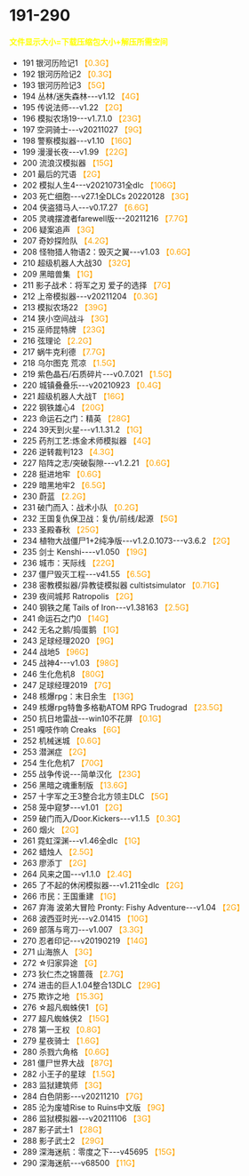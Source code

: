 # 191-290
#### <font color=yellow>文件显示大小=下载压缩包大小+解压所需空间</font>
* 191	银河历险记1  <font color=orange>【0.3G】</font>  
* 192	银河历险记2  <font color=orange>【0.3G】</font>  
* 193	银河历险记3  <font color=orange>【5G】</font>  
* 194	丛林/迷失森林---v1.12  <font color=orange>【4G】</font>  
* 195	传说法师---v1.22  <font color=orange>【2G】</font>  
* 196	模拟农场19---v1.7.1.0 <font color=orange>【23G】</font><br> 
* 197	空洞骑士---v20211027 <font color=orange>【9G】</font><br> 
* 198	警察模拟器---v1.10 <font color=orange>【16G】</font><br> 
* 199	漫漫长夜---v1.99 <font color=orange>【22G】</font><br> 
* 200	流浪汉模拟器 <font color=orange>【15G】</font><br> 
* 201	最后的咒语 <font color=orange>【2G】</font><br> 
* 202	模拟人生4---v20210731全dlc <font color=orange>【106G】</font><br> 
* 203	死亡细胞---v27.1全DLCs 20220128 <font color=orange>【3G】</font><br> 
* 204	侠盗猎马人---v0.17.27 <font color=orange>【6.6G】</font><br> 
* 205	灵魂摆渡者farewell版---20211216 <font color=orange>【7.7G】</font><br> 
* 206	疑案追声 <font color=orange>【3G】</font><br> 
* 207	奇妙探险队 <font color=orange>【4.2G】</font><br> 
* 208	怪物猎人物语2：毁灭之翼---v1.03 <font color=orange>【0.6G】</font><br> 
* 210	超级机器人大战30 <font color=orange>【32G】</font><br> 
* 209	黑暗兽集 <font color=orange>【1G】</font><br> 
* 211	影子战术：将军之刃 爱子的选择 <font color=orange>【7G】</font><br> 
* 212	上帝模拟器---v20211204 <font color=orange>【0.3G】</font><br> 
* 213	模拟农场22 <font color=orange>【39G】</font><br> 
* 214	狭小空间战斗 <font color=orange>【3G】</font><br> 
* 215	巫师昆特牌 <font color=orange>【23G】</font><br> 
* 216	弦理论 <font color=orange>【2.2G】</font><br> 
* 217	蜗牛克利德 <font color=orange>【7.7G】</font><br> 
* 218	乌尔图克 荒凉 <font color=orange>【1.5G】</font><br> 
* 219	紫色晶石/石质碎片---v0.7.021 <font color=orange>【1.5G】</font><br> 
* 220	城镇叠叠乐---v20210923 <font color=orange>【0.4G】</font><br> 
* 221	超级机器人大战T <font color=orange>【16G】</font><br> 
* 222	钢铁雄心4 <font color=orange>【20G】</font><br> 
* 223	命运石之门：精英 <font color=orange>【28G】</font><br> 
* 224	39天到火星---v1.1.31.2 <font color=orange>【1G】</font><br> 
* 225	药剂工艺:炼金术师模拟器 <font color=orange>【4G】</font><br> 
* 226	逆转裁判123 <font color=orange>【4.3G】</font><br> 
* 227	陷阵之志/突破裂隙---v1.2.21 <font color=orange>【0.6G】</font><br> 
* 228	挺进地牢 <font color=orange>【0.6G】</font><br> 
* 229	暗黑地牢2 <font color=orange>【6.5G】</font><br> 
* 230	蔚蓝 <font color=orange>【2.2G】</font><br> 
* 231	破门而入：战术小队 <font color=orange>【0.2G】</font><br> 
* 232	王国复仇保卫战：复仇/前线/起源 <font color=orange>【5G】</font><br> 
* 233	圣殿春秋 <font color=orange>【25G】</font><br> 
* 234	植物大战僵尸1+2纯净版---v1.2.0.1073---v3.6.2 <font color=orange>【2G】</font><br> 
* 235	剑士 Kenshi----v1.050 <font color=orange>【19G】</font><br> 
* 236	城市：天际线 <font color=orange>【22G】</font><br> 
* 237	僵尸毁灭工程---v41.55 <font color=orange>【6.5G】</font><br> 
* 238	密教模拟器/异教徒模拟器 cultistsimulator <font color=orange>【0.71G】</font><br> 
* 239	夜间城邦 Ratropolis <font color=orange>【2G】</font><br> 
* 240	钢铁之尾 Tails of Iron---v1.38163 <font color=orange>【2.5G】</font><br> 
* 241	命运石之门0 <font color=orange>【14G】</font><br> 
* 242	无名之鹅/捣蛋鹅 <font color=orange>【1G】</font><br> 
* 243	足球经理2020 <font color=orange>【9G】</font><br> 
* 244	战地5 <font color=orange>【96G】</font><br> 
* 245	战神4---v1.03 <font color=orange>【98G】</font><br>
* 246	生化危机8 <font color=orange>【80G】</font><br> 
* 247	足球经理2019 <font color=orange>【7G】</font><br> 
* 248	核爆rpg：末日余生 <font color=orange>【13G】</font><br> 
* 249	核爆rpg特鲁多格勒ATOM RPG Trudograd <font color=orange>【23.5G】</font><br>  
* 250	抗日地雷战---win10不花屏 <font color=orange>【0.1G】</font><br> 
* 251	嘎吱作响 Creaks <font color=orange>【6G】</font><br> 
* 252	机械迷城 <font color=orange>【0.6G】</font><br> 
* 253	潜渊症 <font color=orange>【2G】</font><br> 
* 254	生化危机7 <font color=orange>【70G】</font><br> 
* 255	战争传说---简单汉化 <font color=orange>【23G】</font><br> 
* 256	黑暗之魂重制版 <font color=orange>【13.6G】</font><br> 
* 257	十字军之王3整合北方领主DLC <font color=orange>【5G】</font><br> 
* 258	笼中窥梦---v1.01 <font color=orange>【2G】</font><br> 
* 259	破门而入/Door.Kickers---v1.1.5 <font color=orange>【0.3G】</font><br> 
* 260	烟火 <font color=orange>【2G】</font><br> 
* 261	霓虹深渊---v1.46全dlc <font color=orange>【1G】</font><br> 
* 262	蜡烛人 <font color=orange>【2.5G】</font><br> 
* 263	廖添丁 <font color=orange>【2G】</font><br> 
* 264	风来之国---v1.1.0 <font color=orange>【2.4G】</font><br> 
* 265	了不起的休闲模拟器---v1.211全dlc <font color=orange>【2G】</font><br> 
* 266	市民：王国重建 <font color=orange>【1G】</font><br> 
* 267	弃海 波弟大冒险 Pronty: Fishy Adventure---v1.04 <font color=orange>【2G】</font><br> 
* 268	波西亚时光---v2.01415 <font color=orange>【10G】</font><br> 
* 269	部落与弯刀---v1.007 <font color=orange>【3.3G】</font><br> 
* 270	忍者印记---v20190219 <font color=orange>【14G】</font><br> 
* 271	山海旅人 <font color=orange>【3G】</font><br> 
* 272	☆归家异途 <font color=orange>【G】</font><br> 
* 273	狄仁杰之锦蔷薇 <font color=orange>【2.7G】</font><br> 
* 274	进击的巨人1.04整合13DLC <font color=orange>【29G】</font><br> 
* 275	欺诈之地 <font color=orange>【15.3G】</font><br> 
* 276	☆超凡蜘蛛侠1 <font color=orange>【G】</font><br> 
* 277	超凡蜘蛛侠2 <font color=orange>【15G】</font><br> 
* 278	第一王权 <font color=orange>【0.8G】</font><br> 
* 279	星夜骑士 <font color=orange>【1.6G】</font><br> 
* 280	杀戮六角格 <font color=orange>【0.6G】</font><br> 
* 281	僵尸世界大战 <font color=orange>【87G】</font><br> 
* 282	小王子的星球 <font color=orange>【1.5G】</font><br> 
* 283	监狱建筑师 <font color=orange>【3G】</font><br> 
* 284	白色阴影---v20211210 <font color=orange>【7G】</font><br> 
* 285	沦为废墟Rise to Ruins中文版 <font color=orange>【9G】</font><br> 
* 286	监狱模拟器---v20211106 <font color=orange>【3G】</font><br> 
* 287	影子武士1 <font color=orange>【28G】</font><br> 
* 288	影子武士2 <font color=orange>【29G】</font><br> 
* 289	深海迷航：零度之下---v45695 <font color=orange>【15G】</font><br> 
* 290	深海迷航---v68500 <font color=orange>【11G】</font><br> 